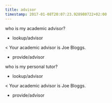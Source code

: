 ```yaml
---
title: advisor
timestamp: 2017-01-08T20:07:23.928980722+02:00
---
```


who is my academic advisor?
* lookup/advisor

< Your academic advisor is Joe Bloggs.
* provide/advisor

who is my personal tutor?
* lookup/advisor

< Your academic advisor is Joe Bloggs.
* provide/advisor
